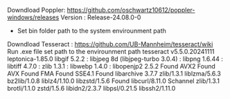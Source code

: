 Downdload Poppler: https://github.com/oschwartz10612/poppler-windows/releases
Version : Release-24.08.0-0
- Set bin folder path to the system envirounment path 

Downdload Tesseract : https://github.com/UB-Mannheim/tesseract/wiki
Run .exe file
set path to the envirounment path
tesseract v5.5.0.20241111
 leptonica-1.85.0
  libgif 5.2.2 : libjpeg 8d (libjpeg-turbo 3.0.4) : libpng 1.6.44 : libtiff 4.7.0 : zlib 1.3.1 : libwebp 1.4.0 : libopenjp2 2.5.2
 Found AVX2
 Found AVX
 Found FMA
 Found SSE4.1
 Found libarchive 3.7.7 zlib/1.3.1 liblzma/5.6.3 bz2lib/1.0.8 liblz4/1.10.0 libzstd/1.5.6
 Found libcurl/8.11.0 Schannel zlib/1.3.1 brotli/1.1.0 zstd/1.5.6 libidn2/2.3.7 libpsl/0.21.5 libssh2/1.11.0
